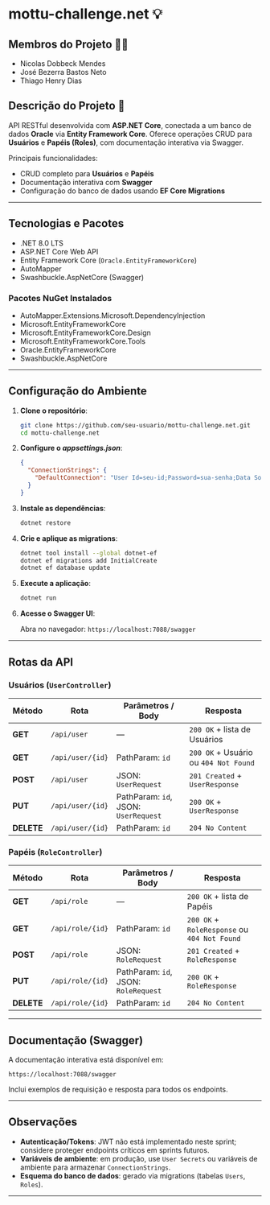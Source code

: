# mottu-challenge.net 💡

## Membros do Projeto 👨‍💻

- Nicolas Dobbeck Mendes  
- José Bezerra Bastos Neto  
- Thiago Henry Dias

## Descrição do Projeto 📃

API RESTful desenvolvida com **ASP.NET Core**, conectada a um banco de dados **Oracle** via **Entity Framework Core**. Oferece operações CRUD para **Usuários** e **Papéis (Roles)**, com documentação interativa via Swagger.

Principais funcionalidades:

* CRUD completo para **Usuários** e **Papéis**
* Documentação interativa com **Swagger**
* Configuração do banco de dados usando **EF Core Migrations**

---

## Tecnologias e Pacotes

* .NET 8.0 LTS
* ASP.NET Core Web API
* Entity Framework Core (`Oracle.EntityFrameworkCore`)
* AutoMapper
* Swashbuckle.AspNetCore (Swagger)

### Pacotes NuGet Instalados

- AutoMapper.Extensions.Microsoft.DependencyInjection
- Microsoft.EntityFrameworkCore
- Microsoft.EntityFrameworkCore.Design
- Microsoft.EntityFrameworkCore.Tools
- Oracle.EntityFrameworkCore
- Swashbuckle.AspNetCore

---

## Configuração do Ambiente

1. **Clone o repositório**:

   ```bash
   git clone https://github.com/seu-usuario/mottu-challenge.net.git
   cd mottu-challenge.net
   ```

2. **Configure o *appsettings.json***:

   ```json
   {
     "ConnectionStrings": {
       "DefaultConnection": "User Id=seu-id;Password=sua-senha;Data Source=//oracle.fiap.com.br:1521/ORCL"
     }
   }
   ```

3. **Instale as dependências**:

   ```bash
   dotnet restore
   ```

4. **Crie e aplique as migrations**:

   ```bash
   dotnet tool install --global dotnet-ef
   dotnet ef migrations add InitialCreate
   dotnet ef database update
   ```

5. **Execute a aplicação**:

   ```bash
   dotnet run
   ```

6. **Acesse o Swagger UI**:

   Abra no navegador: `https://localhost:7088/swagger`

---

## Rotas da API

### Usuários (`UserController`)

| Método     | Rota             | Parâmetros / Body                    | Resposta                              |
| ---------- | ---------------- | ------------------------------------ | ------------------------------------- |
| **GET**    | `/api/user`      | —                                    | `200 OK` + lista de Usuários          |
| **GET**    | `/api/user/{id}` | PathParam: `id`                      | `200 OK` + Usuário ou `404 Not Found` |
| **POST**   | `/api/user`      | JSON: `UserRequest`                  | `201 Created` + `UserResponse`        |
| **PUT**    | `/api/user/{id}` | PathParam: `id`, JSON: `UserRequest` | `200 OK` + `UserResponse`             |
| **DELETE** | `/api/user/{id}` | PathParam: `id`                      | `204 No Content`                      |

### Papéis (`RoleController`)

| Método     | Rota             | Parâmetros / Body                    | Resposta                                     |
| ---------- | ---------------- | ------------------------------------ | -------------------------------------------- |
| **GET**    | `/api/role`      | —                                    | `200 OK` + lista de Papéis                   |
| **GET**    | `/api/role/{id}` | PathParam: `id`                      | `200 OK` + `RoleResponse` ou `404 Not Found` |
| **POST**   | `/api/role`      | JSON: `RoleRequest`                  | `201 Created` + `RoleResponse`               |
| **PUT**    | `/api/role/{id}` | PathParam: `id`, JSON: `RoleRequest` | `200 OK` + `RoleResponse`                    |
| **DELETE** | `/api/role/{id}` | PathParam: `id`                      | `204 No Content`                             |

---

## Documentação (Swagger)

A documentação interativa está disponível em:

```
https://localhost:7088/swagger
```

Inclui exemplos de requisição e resposta para todos os endpoints.

---

## Observações

* **Autenticação/Tokens**: JWT não está implementado neste sprint; considere proteger endpoints críticos em sprints futuros.
* **Variáveis de ambiente**: em produção, use `User Secrets` ou variáveis de ambiente para armazenar `ConnectionStrings`.
* **Esquema do banco de dados**: gerado via migrations (tabelas `Users`, `Roles`).

---

